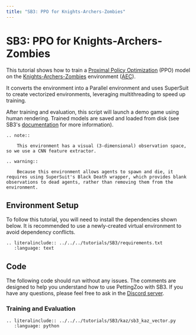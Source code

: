 ```yaml
---
title: "SB3: PPO for Knights-Archers-Zombies"
---
```


# SB3: PPO for Knights-Archers-Zombies

This tutorial shows how to train a [Proximal Policy Optimization](https://stable-baselines3.readthedocs.io/en/master/modules/ppo.html) (PPO) model on the [Knights-Archers-Zombies](https://pettingzoo.farama.org/environments/butterfly/knights_archers_zombies/) environment ([AEC](https://pettingzoo.farama.org/api/aec/)).

It converts the environment into a Parallel environment and uses SuperSuit to create vectorized environments, leveraging multithreading to speed up training.

After training and evaluation, this script will launch a demo game using human rendering. Trained models are saved and loaded from disk (see SB3's [documentation](https://stable-baselines3.readthedocs.io/en/master/guide/save_format.html) for more information).

```{eval-rst}
.. note::

    This environment has a visual (3-dimensional) observation space, so we use a CNN feature extractor.
```

```{eval-rst}
.. warning::

    Because this environment allows agents to spawn and die, it requires using SuperSuit's Black Death wrapper, which provides blank observations to dead agents, rather than removing them from the environment.
```


## Environment Setup
To follow this tutorial, you will need to install the dependencies shown below. It is recommended to use a newly-created virtual environment to avoid dependency conflicts.
```{eval-rst}
.. literalinclude:: ../../../tutorials/SB3/requirements.txt
   :language: text
```

## Code
The following code should run without any issues. The comments are designed to help you understand how to use PettingZoo with SB3. If you have any questions, please feel free to ask in the [Discord server](https://discord.gg/nhvKkYa6qX).

### Training and Evaluation

```{eval-rst}
.. literalinclude:: ../../../tutorials/SB3/kaz/sb3_kaz_vector.py
   :language: python
```
